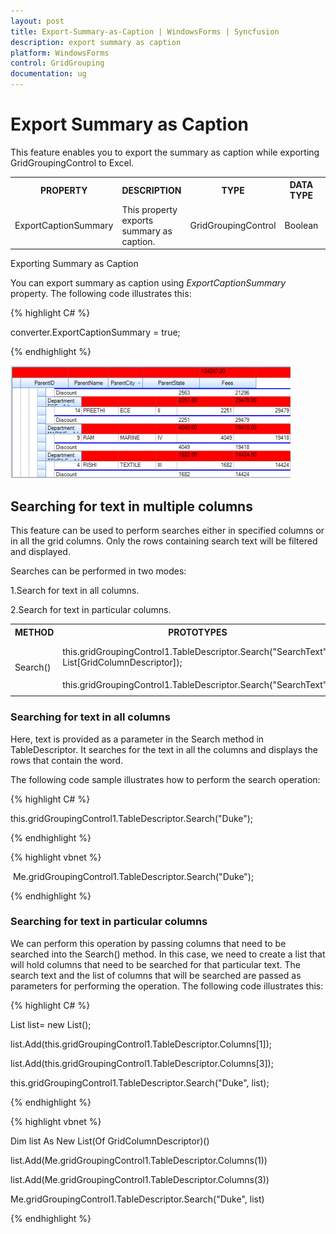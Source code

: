 ```yaml
---
layout: post
title: Export-Summary-as-Caption | WindowsForms | Syncfusion
description: export summary as caption 
platform: WindowsForms
control: GridGrouping
documentation: ug
---
```


# Export Summary as Caption 

This feature enables you to export the summary as caption while exporting GridGroupingControl to Excel. 



<table>
<tr>
<th>PROPERTY </th><th>
DESCRIPTION </th><th>
TYPE </th><th>
DATA TYPE </th><th>
REFERENCE LINKS </th></tr>
<tr>
<td>
ExportCaptionSummary</td><td>
This property exports summary as caption.  </td><td>
GridGroupingControl</td><td>
Boolean </td><td>
NA </td></tr>
</table>


Exporting Summary as Caption

You can export summary as caption using _ExportCaptionSummary_ property. The following code illustrates this:

{% highlight C# %}  



converter.ExportCaptionSummary = true;

{% endhighlight %}

 ![C:/Users/jananit/AppData/Local/Microsoft/Windows/Temporary Internet Files/Content.Word/exportsummarycaption.png](Export-Summary-as-Caption_images/Export-Summary-as-Caption_img1.png) 



## Searching for text in multiple columns

This feature can be used to perform searches either in specified columns or in all the grid columns. Only the rows containing search text will be filtered and displayed. 

Searches can be performed in two modes:

1.Search for text in all columns.

2.Search for text in particular columns.



<table>
<tr>
<th>METHOD</th>
<th>PROTOTYPES</th>
<th>DESCRIPTION</th>
</tr>
<tr>
<td rowspan = "2">
Search()</td><td>
this.gridGroupingControl1.TableDescriptor.Search("SearchText", List[GridColumnDescriptor]);</td><td rowspan = "2">
It is called for performing search operation in the columns. </td></tr>
<tr>
<td>
this.gridGroupingControl1.TableDescriptor.Search("SearchText");</td></tr>
</table>

### Searching for text in all columns

Here, text is provided as a parameter in the Search method in TableDescriptor. It searches for the text in all the columns and displays the rows that contain the word.

The following code sample illustrates how to perform the search operation:

{% highlight C# %}  

this.gridGroupingControl1.TableDescriptor.Search("Duke");

{% endhighlight %}

{% highlight vbnet %} 

 Me.gridGroupingControl1.TableDescriptor.Search("Duke");

{% endhighlight %} 


### Searching for text in particular columns

We can perform this operation by passing columns that need to be searched into the Search() method. In this case, we need to create a list that will hold columns that need to be searched for that particular text. The search text and the list of columns that will be searched are passed as parameters for performing the operation. The following code illustrates this:

{% highlight C# %}  

List<GridColumnDescriptor> list= new List<GridColumnDescriptor>();

list.Add(this.gridGroupingControl1.TableDescriptor.Columns[1]);

list.Add(this.gridGroupingControl1.TableDescriptor.Columns[3]);

this.gridGroupingControl1.TableDescriptor.Search("Duke", list);

{% endhighlight %}

{% highlight vbnet %} 

Dim list As New List(Of GridColumnDescriptor)()

list.Add(Me.gridGroupingControl1.TableDescriptor.Columns(1))

list.Add(Me.gridGroupingControl1.TableDescriptor.Columns(3))



Me.gridGroupingControl1.TableDescriptor.Search("Duke", list)


{% endhighlight %} 


